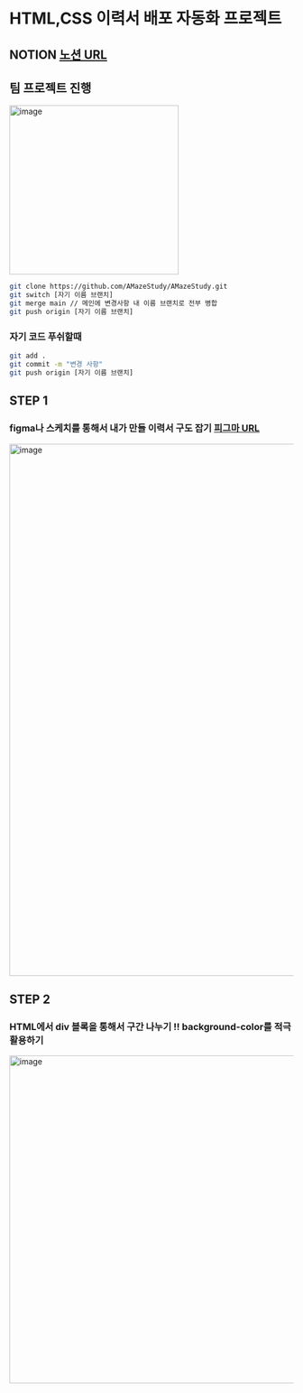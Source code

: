 # HTML,CSS 이력서 배포 자동화 프로젝트

## NOTION [노션 URL](https://boiling-capri-3b8.notion.site/STUD001-HTML-169077591f228068bbd7e2e41d5cb21e?pvs=74)

## 팀 프로젝트 진행
<img width="300" alt="image" src="https://github.com/user-attachments/assets/8336349c-cd08-453d-8b4e-5ef1266584aa" />

```bash
git clone https://github.com/AMazeStudy/AMazeStudy.git
git switch [자기 이름 브랜치]
git merge main // 메인에 변경사항 내 이름 브랜치로 전부 병합
git push origin [자기 이름 브랜치]
```

### 자기 코드 푸쉬할때

```bash
git add .
git commit -m "변경 사항"
git push origin [자기 이름 브랜치]
```

## STEP 1
### figma나 스케치를 통해서 내가 만들 이력서 구도 잡기 [피그마 URL](https://www.figma.com/community/search?resource_type=mixed&sort_by=relevancy&query=Ui+Ux+Designer+CV&editor_type=all&price=all&creators=all)
<img width="943" alt="image" src="https://github.com/user-attachments/assets/e13c717e-6860-41be-a797-312257845641" />

## STEP 2
### HTML에서 div 블록을 통해서 구간 나누기 !! background-color를 적극 활용하기
<img width="581" alt="image" src="https://github.com/user-attachments/assets/e91e7d47-6c81-4844-a23a-9e3ca50b3c62" />



